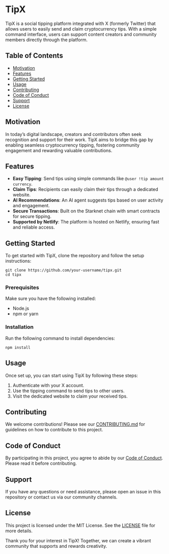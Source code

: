 # TipX

TipX is a social tipping platform integrated with X (formerly Twitter) that allows users to easily send and claim cryptocurrency tips. With a simple command interface, users can support content creators and community members directly through the platform.

## Table of Contents
- [Motivation](#motivation)
- [Features](#features)
- [Getting Started](#getting-started)
- [Usage](#usage)
- [Contributing](#contributing)
- [Code of Conduct](#code-of-conduct)
- [Support](#support)
- [License](#license)

## Motivation
In today’s digital landscape, creators and contributors often seek recognition and support for their work. TipX aims to bridge this gap by enabling seamless cryptocurrency tipping, fostering community engagement and rewarding valuable contributions.

## Features
- **Easy Tipping**: Send tips using simple commands like `@user !tip amount currency`.
- **Claim Tips**: Recipients can easily claim their tips through a dedicated website.
- **AI Recommendations**: An AI agent suggests tips based on user activity and engagement.
- **Secure Transactions**: Built on the Starknet chain with smart contracts for secure tipping.
- **Supported by Netlify**: The platform is hosted on Netlify, ensuring fast and reliable access.

## Getting Started
To get started with TipX, clone the repository and follow the setup instructions:

```
git clone https://github.com/your-username/tipx.git
cd tipx
```

### Prerequisites
Make sure you have the following installed:
- Node.js
- npm or yarn

### Installation
Run the following command to install dependencies:

```
npm install
```

## Usage
Once set up, you can start using TipX by following these steps:
1. Authenticate with your X account.
2. Use the tipping command to send tips to other users.
3. Visit the dedicated website to claim your received tips.

## Contributing
We welcome contributions! Please see our [CONTRIBUTING.md](CONTRIBUTING.md) for guidelines on how to contribute to this project.

## Code of Conduct
By participating in this project, you agree to abide by our [Code of Conduct](CODE_OF_CONDUCT.md). Please read it before contributing.

## Support
If you have any questions or need assistance, please open an issue in this repository or contact us via our community channels.

## License
This project is licensed under the MIT License. See the [LICENSE](LICENSE) file for more details.

Thank you for your interest in TipX! Together, we can create a vibrant community that supports and rewards creativity.
